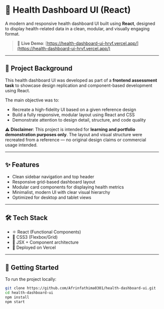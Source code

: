 # 🧠 Health Dashboard UI (React)

A modern and responsive health dashboard UI built using **React**, designed to display health-related data in a clean, modular, and visually engaging format.

> 🔗 **Live Demo**: [https://health-dashboard-ui-hrvf.vercel.app/](https://health-dashboard-ui-hrvf.vercel.app/)

---

## 🎯 Project Background

This health dashboard UI was developed as part of a **frontend assessment task** to showcase design replication and component-based development using React.

The main objective was to:
- Recreate a high-fidelity UI based on a given reference design
- Build a fully responsive, modular layout using React and CSS
- Demonstrate attention to design detail, structure, and code quality

⚠️ **Disclaimer**: This project is intended for **learning and portfolio demonstration purposes only**. The layout and visual structure were recreated from a reference — no original design claims or commercial usage intended.

---

## ✨ Features

- Clean sidebar navigation and top header
- Responsive grid-based dashboard layout
- Modular card components for displaying health metrics
- Minimalist, modern UI with clear visual hierarchy
- Optimized for desktop and tablet views

---

## 🛠️ Tech Stack

- ⚛️ React (Functional Components)
- 🎨 CSS3 (Flexbox/Grid)
- 📁 JSX + Component architecture
- 🚀 Deployed on Vercel

---

## 🚀 Getting Started

To run the project locally:

```bash
git clone https://github.com/Afrinfathima0301/health-dashboard-ui.git
cd health-dashboard-ui
npm install
npm start
